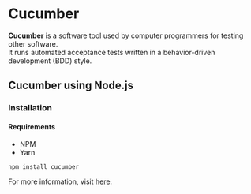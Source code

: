 # Cucumber
__Cucumber__ is a software tool used by computer programmers for testing other software.<br>
It runs automated acceptance tests written in a behavior-driven development (BDD) style.

## Cucumber using Node.js
### Installation
#### Requirements
* NPM
* Yarn

```
npm install cucumber
```
For more information, visit [here](http://cucumber.io).
